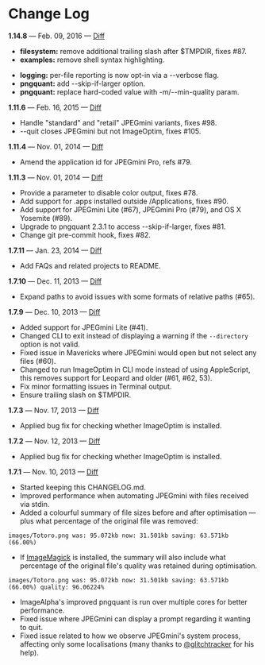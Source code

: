 # Change Log

**1.14.8** — Feb. 09, 2016 — [Diff](https://github.com/JamieMason/ImageOptim-CLI/compare/1.11.6...1.14.8)

* **filesystem:** remove additional trailing slash after $TMPDIR, fixes #87.
* **examples:** remove shell syntax highlighting.
+ **logging:** per-file reporting is now opt-in via a --verbose flag.
+ **pngquant:** add --skip-if-larger option.
+ **pngquant:** replace hard-coded value with -m/--min-quality param.

**1.11.6** — Feb. 16, 2015 — [Diff](https://github.com/JamieMason/ImageOptim-CLI/compare/1.11.4...1.11.6)

+ Handle "standard" and "retail" JPEGmini variants, fixes #98.
+ --quit closes JPEGmini but not ImageOptim, fixes #105.

**1.11.4** — Nov. 01, 2014 — [Diff](https://github.com/JamieMason/ImageOptim-CLI/compare/1.11.3...1.11.4)

+ Amend the application id for JPEGmini Pro, refs #79.

**1.11.3** — Nov. 01, 2014 — [Diff](https://github.com/JamieMason/ImageOptim-CLI/compare/1.7.11...1.11.3)

+ Provide a parameter to disable color output, fixes #78.
+ Add support for .apps installed outside /Applications, fixes #90.
+ Add support for JPEGmini Lite (#67), JPEGmini Pro (#79), and OS X Yosemite (#89).
+ Upgrade to pngquant 2.3.1 to access --skip-if-larger, fixes #81.
+ Change git pre-commit hook, fixes #82.

**1.7.11** — Jan. 23, 2014 — [Diff](https://github.com/JamieMason/ImageOptim-CLI/compare/1.7.10...1.7.11)

+ Add FAQs and related projects to README.

**1.7.10** — Dec. 11, 2013 — [Diff](https://github.com/JamieMason/ImageOptim-CLI/compare/1.7.9...1.7.10)

+ Expand paths to avoid issues with some formats of relative paths (#65).

**1.7.9** — Dec. 10, 2013 — [Diff](https://github.com/JamieMason/ImageOptim-CLI/compare/1.7.3...1.7.9)

+ Added support for JPEGmini Lite (#41).
+ Changed CLI to exit instead of displaying a warning if the `--directory` option is not valid.
+ Fixed issue in Mavericks where JPEGmini would open but not select any files (#60).
+ Changed to run ImageOptim in CLI mode instead of using AppleScript, this removes support for Leopard and older (#61, #62, 53).
+ Fix minor formatting issues in Terminal output.
+ Ensure trailing slash on $TMPDIR.

**1.7.3** — Nov. 17, 2013 — [Diff](https://github.com/JamieMason/ImageOptim-CLI/compare/1.7.2...1.7.3)

+ Applied bug fix for checking whether ImageOptim is installed.

**1.7.2** — Nov. 12, 2013 — [Diff](https://github.com/JamieMason/ImageOptim-CLI/compare/1.7.1...1.7.2)

+ Applied bug fix for checking whether ImageOptim is installed.

**1.7.1** — Nov. 10, 2013 — [Diff](https://github.com/JamieMason/ImageOptim-CLI/compare/1.6.19...1.7.1)

+ Started keeping this CHANGELOG.md.
+ Improved performance when automating JPEGmini with files received via stdin.
+ Added a colourful summary of file sizes before and after optimisation — plus what percentage of the original file was removed:

```
images/Totoro.png was: 95.072kb now: 31.501kb saving: 63.571kb (66.00%)
```

+ If [ImageMagick](http://www.imagemagick.org) is installed, the summary will also include what percentage of the original file's quality was retained during optimisation.

```
images/Totoro.png was: 95.072kb now: 31.501kb saving: 63.571kb (66.00%) quality: 96.06224%
```

+ ImageAlpha's improved pngquant is run over multiple cores for better performance.
+ Fixed issue where JPEGmini can display a prompt regarding it wanting to quit.
+ Fixed issue related to how we observe JPEGmini's system process, affecting only some localisations (many thanks to [@glitchtracker](https://github.com/glitchtracker) for his help).
